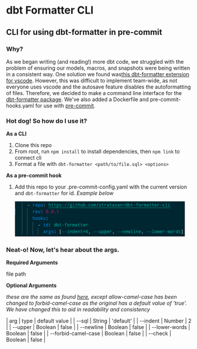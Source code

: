 # dbt Formatter CLI

## CLI for using dbt-formatter in pre-commit

### Why?

As we began writing (and reading!) more dbt code, we struggled with the problem of ensuring our models, macros, and snapshots were being written in a consistent way. One solution we found was[this dbt-formatter extension for vscode](https://marketplace.visualstudio.com/items?itemName=henriblancke.vscode-dbt-formatter&utm_source=VSCode.pro&utm_campaign=AhmadAwais). However, this was difficult to implement team-wide, as not everyone uses vscode and the autosave feature disables the autoformatting of files. Therefore, we decided to make a command line interface for the [dbt-formatter package](https://github.com/henriblancke/dbt-formatter). We've also added a Dockerfile and pre-commit-hooks.yaml for use with [pre-commit](https://pre-commit.com/).

### Hot dog! So how do I use it?

**As a CLI**

1. Clone this repo
2. From root, run `npm install` to install dependencies, then `npm link` to connect cli
3. Format a file with `dbt-formatter <path/to/file.sql> <options>`

**As a pre-commit hook**

1. Add this repo to your .pre-commit-config.yaml with the current version and `dbt-formatter` for id. _Example below_

   ![pre-commit-config.yaml](images/pre-commit-hooks-yaml__screenshot.png)

### Neat-o! Now, let's hear about the args.

**Required Arguments**

file path

**Optional Arguments**

_these are the same as found [here](https://github.com/henriblancke/dbt-formatter), except allow-camel-case has been changed to forbid-camel-case as the original has a default value of 'true'. We have changed this to aid in readability and consistency_

| arg | type | default value |
| --sql | String | 'default' |
| --indent | Number | 2 |
| --upper | Boolean | false |
| --newline | Boolean | false |
| --lower-words | Boolean | false |
| --forbid-camel-case | Boolean | false |
| --check | Boolean | false |
